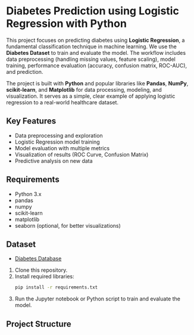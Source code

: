 # Diabetes Prediction using Logistic Regression with Python

This project focuses on predicting diabetes using **Logistic Regression**, a fundamental classification technique in machine learning. We use the **Diabetes Dataset** to train and evaluate the model. The workflow includes data preprocessing (handling missing values, feature scaling), model training, performance evaluation (accuracy, confusion matrix, ROC-AUC), and prediction.

The project is built with **Python** and popular libraries like **Pandas**, **NumPy**, **scikit-learn**, and **Matplotlib** for data processing, modeling, and visualization. It serves as a simple, clear example of applying logistic regression to a real-world healthcare dataset.

## Key Features
- Data preprocessing and exploration
- Logistic Regression model training
- Model evaluation with multiple metrics
- Visualization of results (ROC Curve, Confusion Matrix)
- Predictive analysis on new data

## Requirements
- Python 3.x
- pandas
- numpy
- scikit-learn
- matplotlib
- seaborn (optional, for better visualizations)

## Dataset
- [Diabetes Database](https://github.com/YBI-Foundation/Dataset/blob/main/Diabetes.csv)


1. Clone this repository.
2. Install required libraries:
    ```bash
    pip install -r requirements.txt
    ```
3. Run the Jupyter notebook or Python script to train and evaluate the model.

## Project Structure
